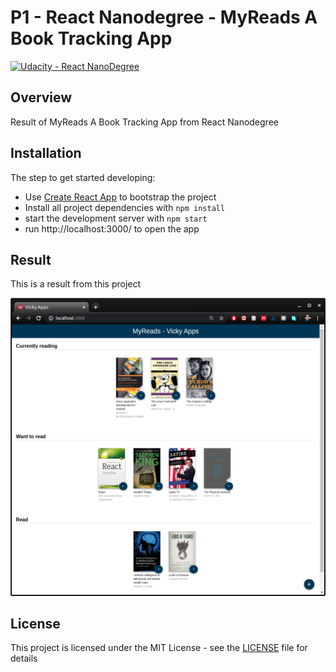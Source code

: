 # **P1 - React Nanodegree - MyReads A Book Tracking App** 
[![Udacity - React NanoDegree](https://github.com/vickyaziz/sdc_p1_lanelines/blob/master/test_images/shield-udacity.png)](https://www.udacity.com/school-of-programming)


Overview
---
Result of MyReads A Book Tracking App from React Nanodegree


Installation
---

The step to get started developing:
* Use [Create React App](https://github.com/facebookincubator/create-react-app) to bootstrap the project
* Install all project dependencies with ```npm install```
* start the development server with ```npm start```
* run http://localhost:3000/ to open the app


Result
---

[//]: # (Image References)
[pipe0]: ./result/screenshot.png "MyReads A Book Tracking App"

This is a result from this project 

![alt text][pipe0]


## License
This project is licensed under the MIT License - see the [LICENSE](LICENSE) file for details
